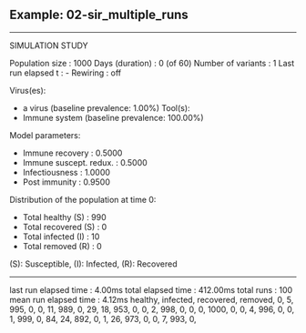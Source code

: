 ## Example: 02-sir_multiple_runs


________________________________________________________________________________
SIMULATION STUDY

Population size    : 1000
Days (duration)    : 0 (of 60)
Number of variants : 1
Last run elapsed t : -
Rewiring           : off

Virus(es):
 - a virus (baseline prevalence: 1.00%)
Tool(s):
 - Immune system (baseline prevalence: 100.00%)

Model parameters:
 - Immune recovery        : 0.5000
 - Immune suscept. redux. : 0.5000
 - Infectiousness         : 1.0000
 - Post immunity          : 0.9500

Distribution of the population at time 0:
 - Total healthy (S)   : 990
 - Total recovered (S) : 0
 - Total infected (I)  : 10
 - Total removed (R)   : 0

(S): Susceptible, (I): Infected, (R): Recovered
________________________________________________________________________________

last run elapsed time : 4.00ms
total elapsed time    : 412.00ms
total runs            : 100
mean run elapsed time : 4.12ms
healthy, infected, recovered, removed, 
0, 5, 995, 0, 
0, 11, 989, 0, 
29, 18, 953, 0, 
0, 2, 998, 0, 
0, 0, 1000, 0, 
0, 4, 996, 0, 
0, 1, 999, 0, 
84, 24, 892, 0, 
1, 26, 973, 0, 
0, 7, 993, 0, 
